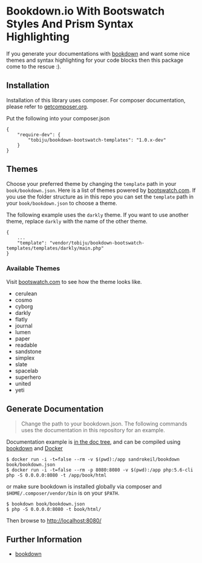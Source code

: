 # Bookdown.io With Bootswatch Styles And Prism Syntax Highlighting

If you generate your documentations with [bookdown](http://bookdown.io/) and want some nice themes and syntax highlighting 
for your code blocks then this package come to the rescue :).

## Installation
Installation of this library uses composer. For composer documentation, please refer to
[getcomposer.org](http://getcomposer.org/).

Put the following into your composer.json

    {
        "require-dev": {
            "tobiju/bookdown-bootswatch-templates": "1.0.x-dev"
        }
    }

## Themes
Choose your preferred theme by changing the ```template``` path in your ```book/bookdown.json```.
Here is a list of themes powered by [bootswatch.com](https://bootswatch.com/). If you use the folder structure as in this 
repo you can set the ```template``` path in your ```book/bookdown.json``` to choose a theme.

The following example uses the `darkly` theme. If you want to use another theme, replace `darkly` with the name of the other theme.

```
{
    ...
    "template": "vendor/tobiju/bookdown-bootswatch-templates/templates/darkly/main.php"
}
```

### Available Themes
Visit [bootswatch.com](https://bootswatch.com/) to see how the theme looks like.

* cerulean
* cosmo
* cyborg
* darkly
* flatly
* journal
* lumen
* paper
* readable
* sandstone
* simplex
* slate
* spacelab
* superhero
* united
* yeti

## Generate Documentation

> Change the path to your bookdown.json. The following commands uses the documentation in this repository for an example.

Documentation example is [in the doc tree](book/), and can be compiled using [bookdown](http://bookdown.io) and [Docker](https://www.docker.com/)

```console
$ docker run -i -t=false --rm -v $(pwd):/app sandrokeil/bookdown book/bookdown.json
$ docker run -i -t=false --rm -p 8080:8080 -v $(pwd):/app php:5.6-cli php -S 0.0.0.0:8080 -t /app/book/html
```

or make sure bookdown is installed globally via composer and `$HOME/.composer/vendor/bin` is on your `$PATH`.

```console
$ bookdown book/bookdown.json
$ php -S 0.0.0.0:8080 -t book/html/
```

Then browse to [http://localhost:8080/](http://localhost:8080/)

## Further Information

* [bookdown](https://github.com/bookdown/Bookdown.Bookdown)


